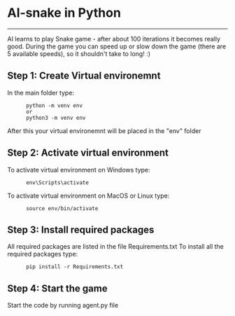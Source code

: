 # AI-snake in Python
********************
AI learns to play Snake game - after about 100 iterations it becomes really good.
During the game you can speed up or slow down the game (there are 5 available speeds), so it shouldn't take to long! :)

Step 1: Create Virtual environemnt
----------------------------------
In the main folder type:

          python -m venv env
          or
          python3 -m venv env
          
After this your virtual environemnt will be placed in the "env" folder

Step 2: Activate virtual environment
------------------------------------
To activate virtual environment on Windows type:

          env\Scripts\activate
          
To activate virtual environment on MacOS or Linux type:

          source env/bin/activate
          

Step 3: Install required packages
---------------------------------
All required packages are listed in the file Requirements.txt
To install all the required packages type:

          pip install -r Requirements.txt

Step 4: Start the game
----------------------
Start the code by running agent.py file
